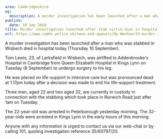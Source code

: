 ```yaml
area: Cambridgeshire
og:
  description: A murder investigation has been launched after a man who was stabbed in Wisbech died in hospital today (Thursday 10 September).
publish:
  date: 10 Sep 2020
title: Murder investigation launched after stab victim dies in hospital
url: https://www.cambs.police.uk/news-and-appeals/Op-Wentworth-murder-investigation-launched
```

A murder investigation has been launched after a man who was stabbed in Wisbech died in hospital today (Thursday 10 September).

Tom Lewis, 23, of Larksfield in Wisbech, was airlifted to Addenbrooke's Hospital in Cambridge from Queen Elizabeth Hospital in Kings Lynn on Tuesday (8 September) to undergo surgery to his leg.

He was placed on life-support in intensive care but was pronounced dead at 1.17pm today after a decision was made to end his life-support treatment.

Three men, aged 22 and two aged 32, are currently in custody in connection with the stabbing which took place in Norwich Road just after 1am on Tuesday.

The 22-year-old was arrested in Peterborough yesterday morning. The 32-year-olds were arrested in Kings Lynn in the early hours of this morning.

Anyone with any information is urged to contact us via our web-chat or by calling 101, quoting investigation reference 35/60797/20.
